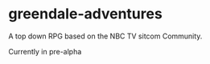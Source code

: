 greendale-adventures
====================

A top down RPG based on the NBC TV sitcom Community.

Currently in pre-alpha
